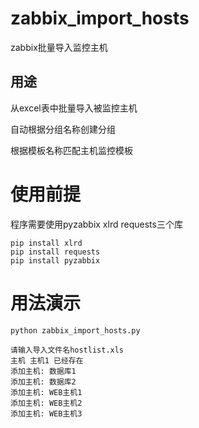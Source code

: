 # zabbix_import_hosts
zabbix批量导入监控主机

## 用途
从excel表中批量导入被监控主机

自动根据分组名称创建分组

根据模板名称匹配主机监控模板


# 使用前提
程序需要使用pyzabbix xlrd requests三个库
```
pip install xlrd
pip install requests
pip install pyzabbix

```

# 用法演示
```
python zabbix_import_hosts.py 

请输入导入文件名hostlist.xls
主机 主机1 已经存在
添加主机: 数据库1 
添加主机: 数据库2
添加主机: WEB主机1
添加主机: WEB主机2 
添加主机: WEB主机3

```
